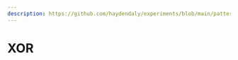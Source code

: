 ```yaml
---
description: https://github.com/haydendaly/experiments/blob/main/patterns/bitwise_xor.ipynb
---
```


# XOR

